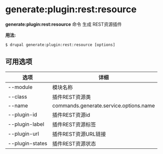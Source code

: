 # generate:plugin:rest:resource
**generate:plugin:rest:resource** 命令 生成 REST资源插件

**用法:**
```
$ drupal generate:plugin:rest:resource [options] 
```

## 可用选项
选项 | 详细
-------|-------------
--module | 模块名称
--class | 插件REST资源类
--name | commands.generate.service.options.name
--plugin-id | 插件REST资源id
--plugin-label | 插件REST资源标签
--plugin-url | 插件REST资源URL链接
--plugin-states | 插件REST资源状态
